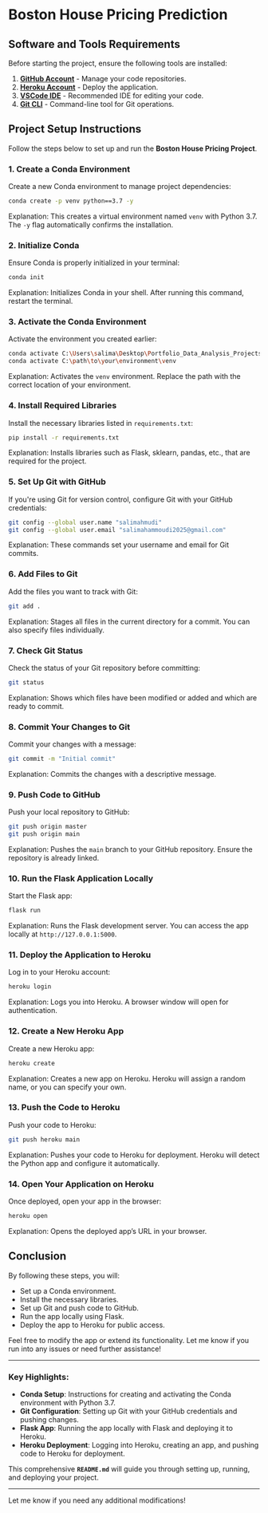 # Boston House Pricing Prediction

## Software and Tools Requirements

Before starting the project, ensure the following tools are installed:

1. **[GitHub Account](https://github.com)** - Manage your code repositories.
2. **[Heroku Account](https://heroku.com)** - Deploy the application.
3. **[VSCode IDE](https://code.visualstudio.com/)** - Recommended IDE for editing your code.
4. **[Git CLI](https://git-scm.com/book/en/v2/Getting-Started-The-Command-Line)** - Command-line tool for Git operations.

## Project Setup Instructions

Follow the steps below to set up and run the **Boston House Pricing Project**.

### 1. Create a Conda Environment

Create a new Conda environment to manage project dependencies:

```bash
conda create -p venv python==3.7 -y
```

Explanation: This creates a virtual environment named `venv` with Python 3.7. The `-y` flag automatically confirms the installation.

### 2. Initialize Conda

Ensure Conda is properly initialized in your terminal:

```bash
conda init
```

Explanation: Initializes Conda in your shell. After running this command, restart the terminal.

### 3. Activate the Conda Environment

Activate the environment you created earlier:

```bash
conda activate C:\Users\salima\Desktop\Portfolio_Data_Analysis_Projects\Project4_EndToEndMachineLearningProject\housepricing\Bostonhousepricing\venv
conda activate C:\path\to\your\environment\venv
```

Explanation: Activates the `venv` environment. Replace the path with the correct location of your environment.

### 4. Install Required Libraries

Install the necessary libraries listed in `requirements.txt`:

```bash
pip install -r requirements.txt
```

Explanation: Installs libraries such as Flask, sklearn, pandas, etc., that are required for the project.

### 5. Set Up Git with GitHub

If you're using Git for version control, configure Git with your GitHub credentials:

```bash
git config --global user.name "salimahmudi"
git config --global user.email "salimahammoudi2025@gmail.com"
```

Explanation: These commands set your username and email for Git commits.

### 6. Add Files to Git

Add the files you want to track with Git:

```bash
git add .
```

Explanation: Stages all files in the current directory for a commit. You can also specify files individually.

### 7. Check Git Status

Check the status of your Git repository before committing:

```bash
git status
```

Explanation: Shows which files have been modified or added and which are ready to commit.

### 8. Commit Your Changes to Git

Commit your changes with a message:

```bash
git commit -m "Initial commit"
```

Explanation: Commits the changes with a descriptive message.

### 9. Push Code to GitHub

Push your local repository to GitHub:

```bash
git push origin master
git push origin main

```

Explanation: Pushes the `main` branch to your GitHub repository. Ensure the repository is already linked.

### 10. Run the Flask Application Locally

Start the Flask app:

```bash
flask run
```

Explanation: Runs the Flask development server. You can access the app locally at `http://127.0.0.1:5000`.

### 11. Deploy the Application to Heroku

Log in to your Heroku account:

```bash
heroku login
```

Explanation: Logs you into Heroku. A browser window will open for authentication.

### 12. Create a New Heroku App

Create a new Heroku app:

```bash
heroku create
```

Explanation: Creates a new app on Heroku. Heroku will assign a random name, or you can specify your own.

### 13. Push the Code to Heroku

Push your code to Heroku:

```bash
git push heroku main
```

Explanation: Pushes your code to Heroku for deployment. Heroku will detect the Python app and configure it automatically.

### 14. Open Your Application on Heroku

Once deployed, open your app in the browser:

```bash
heroku open
```

Explanation: Opens the deployed app’s URL in your browser.

## Conclusion

By following these steps, you will:

- Set up a Conda environment.
- Install the necessary libraries.
- Set up Git and push code to GitHub.
- Run the app locally using Flask.
- Deploy the app to Heroku for public access.

Feel free to modify the app or extend its functionality. Let me know if you run into any issues or need further assistance!

---

### Key Highlights:

- **Conda Setup**: Instructions for creating and activating the Conda environment with Python 3.7.
- **Git Configuration**: Setting up Git with your GitHub credentials and pushing changes.
- **Flask App**: Running the app locally with Flask and deploying it to Heroku.
- **Heroku Deployment**: Logging into Heroku, creating an app, and pushing code to Heroku for deployment.

This comprehensive **`README.md`** will guide you through setting up, running, and deploying your project.

---

Let me know if you need any additional modifications!